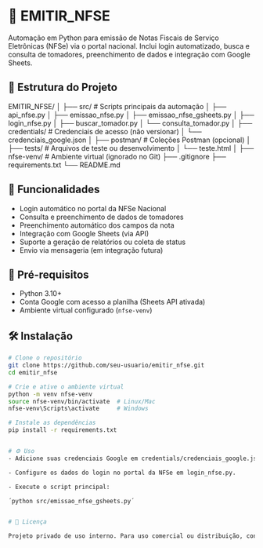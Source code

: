 # 💼 EMITIR_NFSE

Automação em Python para emissão de Notas Fiscais de Serviço Eletrônicas (NFSe) via o portal nacional. Inclui login automatizado, busca e consulta de tomadores, preenchimento de dados e integração com Google Sheets.

## 📁 Estrutura do Projeto

EMITIR_NFSE/
│
├── src/ # Scripts principais da automação
│ ├── api_nfse.py
│ ├── emissao_nfse.py
│ ├── emissao_nfse_gsheets.py
│ ├── login_nfse.py
│ ├── buscar_tomador.py
│ └── consulta_tomador.py
│
├── credentials/ # Credenciais de acesso (não versionar)
│ └── credenciais_google.json
│
├── postman/ # Coleções Postman (opcional)
│
├── tests/ # Arquivos de teste ou desenvolvimento
│ └── teste.html
│
├── nfse-venv/ # Ambiente virtual (ignorado no Git)
├── .gitignore
├── requirements.txt
└── README.md


## 🚀 Funcionalidades

- Login automático no portal da NFSe Nacional
- Consulta e preenchimento de dados de tomadores
- Preenchimento automático dos campos da nota
- Integração com Google Sheets (via API)
- Suporte a geração de relatórios ou coleta de status
- Envio via mensageria (em integração futura)

## 🔧 Pré-requisitos

- Python 3.10+
- Conta Google com acesso a planilha (Sheets API ativada)
- Ambiente virtual configurado (`nfse-venv`)

## 🛠️ Instalação

```bash
# Clone o repositório
git clone https://github.com/seu-usuario/emitir_nfse.git
cd emitir_nfse

# Crie e ative o ambiente virtual
python -m venv nfse-venv
source nfse-venv/bin/activate  # Linux/Mac
nfse-venv\Scripts\activate     # Windows

# Instale as dependências
pip install -r requirements.txt


# ⚙️ Uso
- Adicione suas credenciais Google em credentials/credenciais_google.json.

- Configure os dados do login no portal da NFSe em login_nfse.py.

- Execute o script principal:

´python src/emissao_nfse_gsheets.py´


# 📄 Licença

Projeto privado de uso interno. Para uso comercial ou distribuição, consulte o autor.